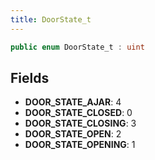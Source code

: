 ```yaml
---
title: DoorState_t
---
```


```csharp
public enum DoorState_t : uint
```

## Fields

- **DOOR_STATE_AJAR**: 4
- **DOOR_STATE_CLOSED**: 0
- **DOOR_STATE_CLOSING**: 3
- **DOOR_STATE_OPEN**: 2
- **DOOR_STATE_OPENING**: 1

